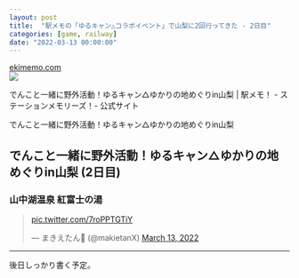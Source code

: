 ```yaml
---
layout: post
title:  "駅メモの「ゆるキャン△コラボイベント」で山梨に2回行ってきた - 2日目"
categories: [game, railway]
date: "2022-03-13 00:00:00"
---
```



<div class="card">
  <a href="https://ekimemo.com/festa/yurucamp_1"></a>
  <div class="card__header">
    <a href="https://ekimemo.com/festa/yurucamp_1">ekimemo.com</a>
  </div>
  <div class="card__image">
    <img src="https://static.ekimemo.com/v=20220202/ogp-thumbnail.png">
  </div>
  <div class="card__title">
    <p>でんこと一緒に野外活動！ゆるキャン△ゆかりの地めぐりin山梨 | 駅メモ！ - ステーションメモリーズ！- 公式サイト</p>
  </div>
  <div class="card__description">
    <p>でんこと一緒に野外活動！ゆるキャン△ゆかりの地めぐりin山梨</p>
  </div>
</div>


## でんこと一緒に野外活動！ゆるキャン△ゆかりの地めぐりin山梨 (2日目)

### 山中湖温泉 紅富士の湯

<blockquote class="twitter-tweet tw-align-center" data-conversation="none"><p lang="und" dir="ltr"><a href="https://t.co/7roPPTGTiY">pic.twitter.com/7roPPTGTiY</a></p>&mdash; まきえたん🥦 (@makietanX) <a href="https://twitter.com/makietanX/status/1502862368564416512?ref_src=twsrc%5Etfw">March 13, 2022</a></blockquote> <script async src="https://platform.twitter.com/widgets.js" charset="utf-8"></script>

---

後日しっかり書く予定。
